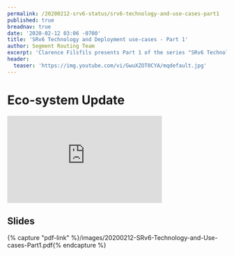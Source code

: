 ```yaml
---
permalink: /20200212-srv6-status/srv6-technology-and-use-cases-part1
published: true
breadnav: true
date: '2020-02-12 03:06 -0700'
title: 'SRv6 Technology and Deployment use-cases - Part 1'
author: Segment Routing Team
excerpt: 'Clarence Filsfils presents Part 1 of the series "SRv6 Technology and Deployment use-cases": Eco-system update'
header:
  teaser: 'https://img.youtube.com/vi/GwuXZOT0CYA/mqdefault.jpg'
---
```


# Eco-system Update
<iframe width="355" height="200" src="https://www.youtube.com/embed/GwuXZOT0CYA" frameborder="0" allowfullscreen></iframe>

## Slides

{% capture "pdf-link" %}/images/20200212-SRv6-Technology-and-Use-cases-Part1.pdf{% endcapture %}
<script src="{{ '/assets/js/pdfobject.min.js' | relative_url }}"></script>
<div class="fitvidsignore" id="pdf"></div>
<script>PDFObject.embed(" {{ pdf-link }} ", "#pdf", {height: "21.5em", width: "31.3em"});</script>
